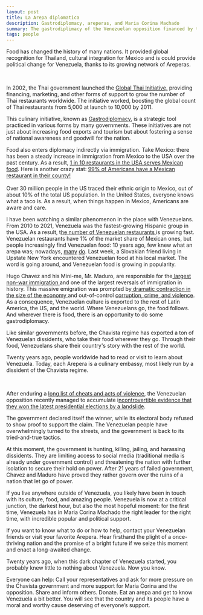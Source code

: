 ```yaml
---
layout: post
title: La Arepa diplomatica
description: Gastrodiplomacy, areperas, and Maria Corina Machado
summary: The gastrodiplimacy of the Venezuelan opposition financed by the Chavista government.
tags: people
---
```


Food has changed the history of many nations. It provided global recognition for Thailand, cultural integration for Mexico and is could provide political change for Venezuela, thanks to its growing network of Areperas. 

<p>&nbsp;</p>

In 2002, the Thai government launched the [Global Thai Initiative,](https://en.wikipedia.org/wiki/Thai_cuisine#Culinary_diplomacy) providing financing, marketing, and other forms of support to grow the number of Thai restaurants worldwide. The initiative worked, boosting the global count of Thai restaurants from 5,000 at launch to 10,000 by 2011.

This culinary initiative, known as [Gastrodiplomacy](https://en.wikipedia.org/wiki/Culinary_diplomacy), is a strategic tool practiced in various forms by many governments. These initiatives are not just about increasing food exports and tourism but about fostering a sense of national awareness and goodwill for the nation. 

Food also enters diplomacy indirectly via immigration. Take Mexico: there has been a steady increase in immigration from Mexico to the USA over the past century. As a result, [1 in 10 restaurants in the USA serves Mexican food](https://www.pewresearch.org/short-reads/2024/01/11/about-1-in-10-restaurants-in-the-us-serve-mexican-food/). Here is another crazy stat: [99% of Americans have a Mexican restaurant in their county! \
](https://thehill.com/latino/4401087-report-99-percent-of-u-s-residents-have-a-mexican-restaurant-in-their-county/) \
Over 30 million people in the US traced their ethnic origin to Mexico, out of about 10% of the total US population. In the United States, everyone knows what a taco is. As a result, when things happen in Mexico, Americans are aware and care. 

I have been watching a similar phenomenon in the place with Venezuelans. From 2010 to 2021, Venezuela was the fastest-growing Hispanic group in the USA. As a result, t[he number of Venezuelan restaurants ](https://rentechdigital.com/smartscraper/business-report-details/united-states/venezuelan-restaurants)is growing fast. Venezuelan restaurants have 1% of the market share of Mexican ones, but people increasingly find Venezuelan food: 10 years ago, few knew what an arepa was; nowadays, [many](https://www.tiktok.com/@clx.icons/video/7381969926992547077) [do](https://www.youtube.com/shorts/n6h5GwO6UpQ). Last week, a Slovakian friend living in Upstate New York encountered Venezuelan food at his local market. The word is going around, and Venezuelan food is growing in popularity. 

Hugo Chavez and his Mini-me, Mr. Maduro, are responsible for the[ largest non-war immigration ](https://en.wikipedia.org/wiki/Venezuelan_refugee_crisis)and one of the largest reversals of immigration in history. This massive emigration was prompted by[ dramatic contraction in the size of the economy ](https://www.cfr.org/backgrounder/venezuela-crisis#:~:text=Turbulent%20economy.,reach%208%20percent%20in%202024.)and out-of-control [corruption, crime, and violence](https://www.icip.cat/perlapau/en/article/violence-corruption-and-organized-crime-in-venezuela/). As a consequence, Venezuelan culture is exported to the rest of Latin America, the US, and the world. Where Venezuelans go, the food follows. And wherever there is food, there is an opportunity to do some gastrodiplomacy. 

Like similar governments before, the Chavista regime has exported a ton of Venezuelan dissidents, who take their food wherever they go. Through their food, Venezuelans share their country's story with the rest of the world. 

Twenty years ago, people worldwide had to read or visit to learn about Venezuela. Today, each Arepera is a culinary embassy, most likely run by a dissident of the Chavista regime.

<p>&nbsp;</p>

After enduring a [long list of cheats and acts of violence](https://www.reuters.com/world/americas/fraught-path-venezuelas-elections-2024-07-24/), the Venezuelan opposition recently managed to accumulate i[ncontrovertible evidence that they won the latest presidential elections by a landslide](https://apnews.com/article/venezuela-maduro-machado-biden-gonzalez-a625eb01979bc9cf5570d03242f198b1).

The government declared itself the winner, while its electoral body refused to show proof to support the claim. The Venezuelan people have overwhelmingly turned to the streets, and the government is back to its tried-and-true tactics.

At this moment, the government is hunting, killing, jailing, and harassing dissidents. They are limiting access to social media (traditional media is already under government control) and threatening the nation with further isolation to secure their hold on power. After 21 years of failed government, Chavez and Maduro have proved they rather govern over the ruins of a nation that let go of power. 

If you live anywhere outside of Venezuela, you likely have been in touch with its culture, food, and amazing people. Venezuela is now at a critical junction, the darkest hour, but also the most hopeful moment: for the first time, Venezuela has in Maria Corina Machado the right leader for the right time, with incredible popular and political support. 

If you want to know what to do or how to help, contact your Venezuelan friends or visit your favorite Arepera. Hear firsthand the plight of a once-thriving nation and the promise of a bright future if we seize this moment and enact a long-awaited change. 

Twenty years ago, when this dark chapter of Venezuela started, you probably knew little to nothing about Venezuela. Now you know. 

Everyone can help: Call your representatives and ask for more pressure on the Chavista government and more support for Maria Corina and the opposition. Share and inform others. Donate. Eat an arepa and get to know Venezuela a bit better. You will see that the country and its people have a moral and worthy cause deserving of everyone’s support. 

 

 





